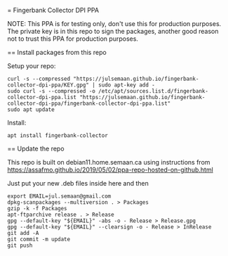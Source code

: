 = Fingerbank Collector DPI PPA

NOTE: This PPA is for testing only, don't use this for production purposes. The private key is in this repo to sign the packages, another good reason not to trust this PPA for production purposes.

== Install packages from this repo

Setup your repo:

```
curl -s --compressed "https://julsemaan.github.io/fingerbank-collector-dpi-ppa/KEY.gpg" | sudo apt-key add -
sudo curl -s --compressed -o /etc/apt/sources.list.d/fingerbank-collector-dpi-ppa.list "https://julsemaan.github.io/fingerbank-collector-dpi-ppa/fingerbank-collector-dpi-ppa.list"
sudo apt update
```

Install:

```
apt install fingerbank-collector
```

== Update the repo

This repo is built on debian11.home.semaan.ca using instructions from https://assafmo.github.io/2019/05/02/ppa-repo-hosted-on-github.html

Just put your new .deb files inside here and then

```
export EMAIL=jul.semaan@gmail.com
dpkg-scanpackages --multiversion . > Packages
gzip -k -f Packages
apt-ftparchive release . > Release
gpg --default-key "${EMAIL}" -abs -o - Release > Release.gpg
gpg --default-key "${EMAIL}" --clearsign -o - Release > InRelease
git add -A
git commit -m update
git push
```
